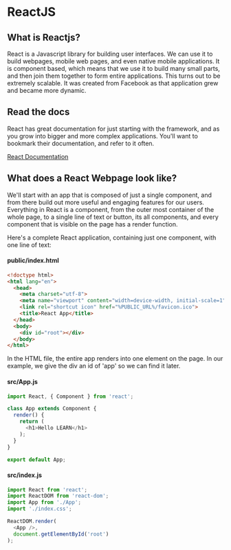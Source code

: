 # ReactJS

## What is Reactjs?

React is a Javascript library for building user interfaces.  We can use it to
build webpages, mobile web pages, and even native mobile applications.  It is
component based, which means that we use it to build many small parts, and then
join them together to form entire applications.  This turns out to be extremely
scalable.  It was created from Facebook as that application grew and
became more dynamic.

## Read the docs

React has great documentation for just starting with the framework, and as you grow into bigger and more complex applications.  You'll want to bookmark their documentation, and refer to it often.

[React Documentation](https://facebook.github.io/react/)

## What does a React Webpage look like?

We'll start with an app that is composed of just a single component, and from
there build out more useful and engaging features for our users.  Everything in React is a component, from the outer most container of the whole page, to a single line of text or button, its all components, and every component that is visible on the page has a render function.

Here's a complete React application, containing just one component, with one line of text:

#### public/index.html
```HTML
<!doctype html>
<html lang="en">
  <head>
    <meta charset="utf-8">
    <meta name="viewport" content="width=device-width, initial-scale=1">
    <link rel="shortcut icon" href="%PUBLIC_URL%/favicon.ico">
    <title>React App</title>
  </head>
  <body>
    <div id="root"></div>
  </body>
</html>
```

In the HTML file, the entire app renders into one element on the page.  In our example, we give the div an id of 'app' so we can find it later.

#### src/App.js
```Javascript
import React, { Component } from 'react';

class App extends Component {
  render() {
    return (
      <h1>Hello LEARN</h1>
    );
  }
}

export default App;
```

#### src/index.js
```Javascript
import React from 'react';
import ReactDOM from 'react-dom';
import App from './App';
import './index.css';

ReactDOM.render(
  <App />,
  document.getElementById('root')
);
```


